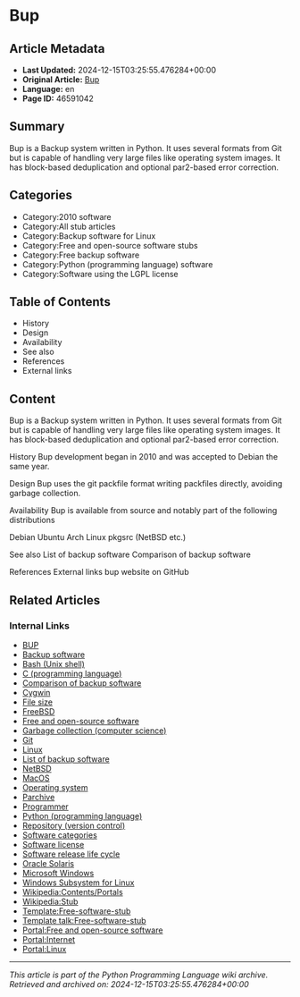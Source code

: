 # Bup

## Article Metadata

- **Last Updated:** 2024-12-15T03:25:55.476284+00:00
- **Original Article:** [Bup](https://en.wikipedia.org/wiki/Bup)
- **Language:** en
- **Page ID:** 46591042

## Summary

Bup is a Backup system written in Python. It uses several formats from Git but is capable of handling very large files like operating system images. It has block-based deduplication and optional par2-based error correction.

## Categories

- Category:2010 software
- Category:All stub articles
- Category:Backup software for Linux
- Category:Free and open-source software stubs
- Category:Free backup software
- Category:Python (programming language) software
- Category:Software using the LGPL license

## Table of Contents

- History
- Design
- Availability
- See also
- References
- External links

## Content

Bup is a Backup system written in Python. It uses several formats from Git but is capable of handling very large files like operating system images. It has block-based deduplication and optional par2-based error correction.

History
Bup development began in 2010 and was accepted to Debian the same year.

Design
Bup uses the git packfile format writing packfiles directly, avoiding garbage collection.

Availability
Bup is available from source and notably part of the following distributions

Debian
Ubuntu
Arch Linux
pkgsrc (NetBSD etc.)

See also
List of backup software
Comparison of backup software

References
External links
bup website on GitHub

## Related Articles

### Internal Links

- [BUP](https://en.wikipedia.org/wiki/BUP)
- [Backup software](https://en.wikipedia.org/wiki/Backup_software)
- [Bash (Unix shell)](https://en.wikipedia.org/wiki/Bash_(Unix_shell))
- [C (programming language)](https://en.wikipedia.org/wiki/C_(programming_language))
- [Comparison of backup software](https://en.wikipedia.org/wiki/Comparison_of_backup_software)
- [Cygwin](https://en.wikipedia.org/wiki/Cygwin)
- [File size](https://en.wikipedia.org/wiki/File_size)
- [FreeBSD](https://en.wikipedia.org/wiki/FreeBSD)
- [Free and open-source software](https://en.wikipedia.org/wiki/Free_and_open-source_software)
- [Garbage collection (computer science)](https://en.wikipedia.org/wiki/Garbage_collection_(computer_science))
- [Git](https://en.wikipedia.org/wiki/Git)
- [Linux](https://en.wikipedia.org/wiki/Linux)
- [List of backup software](https://en.wikipedia.org/wiki/List_of_backup_software)
- [NetBSD](https://en.wikipedia.org/wiki/NetBSD)
- [MacOS](https://en.wikipedia.org/wiki/MacOS)
- [Operating system](https://en.wikipedia.org/wiki/Operating_system)
- [Parchive](https://en.wikipedia.org/wiki/Parchive)
- [Programmer](https://en.wikipedia.org/wiki/Programmer)
- [Python (programming language)](https://en.wikipedia.org/wiki/Python_(programming_language))
- [Repository (version control)](https://en.wikipedia.org/wiki/Repository_(version_control))
- [Software categories](https://en.wikipedia.org/wiki/Software_categories)
- [Software license](https://en.wikipedia.org/wiki/Software_license)
- [Software release life cycle](https://en.wikipedia.org/wiki/Software_release_life_cycle)
- [Oracle Solaris](https://en.wikipedia.org/wiki/Oracle_Solaris)
- [Microsoft Windows](https://en.wikipedia.org/wiki/Microsoft_Windows)
- [Windows Subsystem for Linux](https://en.wikipedia.org/wiki/Windows_Subsystem_for_Linux)
- [Wikipedia:Contents/Portals](https://en.wikipedia.org/wiki/Wikipedia:Contents/Portals)
- [Wikipedia:Stub](https://en.wikipedia.org/wiki/Wikipedia:Stub)
- [Template:Free-software-stub](https://en.wikipedia.org/wiki/Template:Free-software-stub)
- [Template talk:Free-software-stub](https://en.wikipedia.org/wiki/Template_talk:Free-software-stub)
- [Portal:Free and open-source software](https://en.wikipedia.org/wiki/Portal:Free_and_open-source_software)
- [Portal:Internet](https://en.wikipedia.org/wiki/Portal:Internet)
- [Portal:Linux](https://en.wikipedia.org/wiki/Portal:Linux)

---
_This article is part of the Python Programming Language wiki archive._
_Retrieved and archived on: 2024-12-15T03:25:55.476284+00:00_